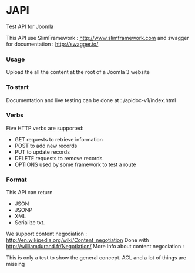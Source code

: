 JAPI
====

Test API for Joomla 

This API use SlimFramework : http://www.slimframework.com
and swagger for documentation : http://swagger.io/

### Usage
Upload the all the content at the root of a Joomla 3 website

### To start
Documentation and live testing can be done at : /apidoc-v1/index.html

### Verbs
Five HTTP verbs are supported:

* GET requests to retrieve information
* POST to add new records
* PUT to update records
* DELETE requests to remove records
* OPTIONS used by some framework to test a route

### Format
This API can return 
* JSON
* JSONP
* XML
* Serialize txt. 

We support content negociation : http://en.wikipedia.org/wiki/Content_negotiation
Done with http://williamdurand.fr/Negotiation/
More info about content negociation : 


This is only a test to show the general concept. ACL and a lot of things are missing
